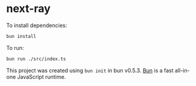 # next-ray

To install dependencies:

```bash
bun install
```

To run:

```bash
bun run ./src/index.ts
```

This project was created using `bun init` in bun v0.5.3. [Bun](https://bun.sh) is a fast all-in-one JavaScript runtime.
